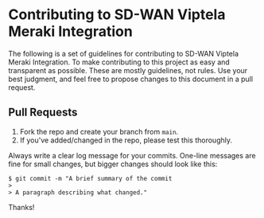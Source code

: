 # Contributing to SD-WAN Viptela Meraki Integration

The following is a set of guidelines for contributing to SD-WAN Viptela Meraki Integration. To make contributing to this project as easy and transparent as possible. These are mostly guidelines, not rules. Use your best judgment, and feel free to propose changes to this document in a pull request.


## Pull Requests

1. Fork the repo and create your branch from `main`.
2. If you've added/changed in the repo, please test this thoroughly.

Always write a clear log message for your commits. One-line messages are fine for small changes, but bigger changes should look like this:

```
$ git commit -m "A brief summary of the commit
>
> A paragraph describing what changed."
```


Thanks!
